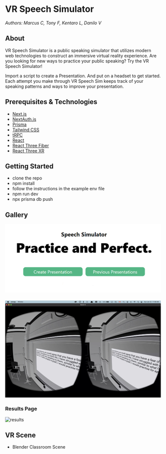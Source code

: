 # VR Speech Simulator

_Authors: Marcus C, Tony F, Kentaro L, Danilo V_

## About

VR Speech Simulator is a public speaking simulator that utilizes modern web technologies to construct an immersive virtual reality experience. Are you looking for new ways to practice your public speaking? Try the VR Speech Simulator!

Import a script to create a Presentation. And put on a headset to get started. Each attempt you make through VR Speech Sim keeps track of your speaking patterns and ways to improve your presentation.

## Prerequisites & Technologies

- [Next.js](https://nextjs.org)
- [NextAuth.js](https://next-auth.js.org)
- [Prisma](https://prisma.io)
- [Tailwind CSS](https://tailwindcss.com)
- [tRPC](https://trpc.io/)
- [React](https://reactjs.org/)
- [React Three Fiber](https://github.com/pmndrs/react-three-fiber)
- [React Three XR](https://github.com/pmndrs/react-xr)

## Getting Started

- clone the repo
- npm install
- follow the instructions in the example env file
- npm run dev
- npx prisma db push

## Gallery

![](website_images/img.png)

###

![](website_images/img_1.png) 

### Results Page

![results](https://github.com/user-attachments/assets/c2521032-96a7-4e03-b4ae-476e0e75e080)

## VR Scene

- Blender Classroom Scene
